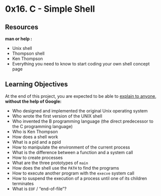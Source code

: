 # 0x16. C - Simple Shell

## Resources

**man or help :**
- Unix shell
- Thompson shell
- Ken Thompson
- Everything you need to know to start coding your own shell concept page

## Learning Objectives

At the end of this project, you are expected to be able to [explain to anyone](https://fs.blog/feynman-technique/), **without the help of Google:**

- Who designed and implemented the original Unix operating system
- Who wrote the first version of the UNIX shell
- Who invented the B programming language (the direct predecessor to the C programming language)
- Who is Ken Thompson
- How does a shell work
- What is a pid and a ppid
- How to manipulate the environment of the current process
- What is the difference between a function and a system call
- How to create processes
- What are the three prototypes of `main`
- How does the shell use the `PATH` to find the programs
- How to execute another program with the `execve` system call
- How to suspend the execution of a process until one of its children terminates
- What is `EOF` / “end-of-file”?
